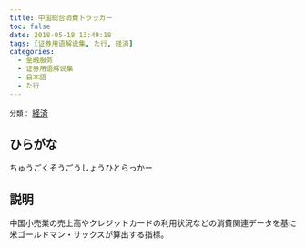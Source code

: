 ```yaml
---
title: 中国総合消費トラッカー
toc: false
date: 2018-05-18 13:49:18
tags: [证券用语解说集, た行, 経済]
categories:
  - 金融服务
  - 证券用语解说集
  - 日本語
  - た行
---
```


`分類：` [経済](/tags/経済/)

## ひらがな

ちゅうごくそうごうしょうひとらっかー

## 説明

中国小売業の売上高やクレジットカードの利用状況などの消費関連データを基に米ゴールドマン・サックスが算出する指標。
